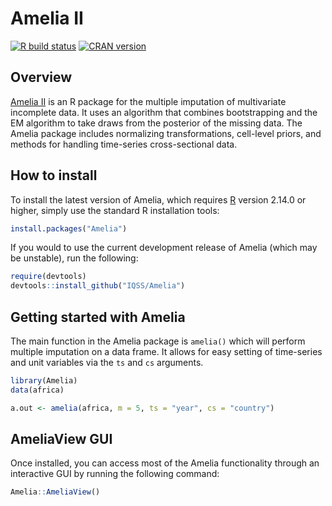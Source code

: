 # Amelia II


 <!-- badges: start -->
  [![R build status](https://github.com/IQSS/Amelia/workflows/R-CMD-check/badge.svg)](https://github.com/IQSS/Amelia/actions)
  [![CRAN
version](http://www.r-pkg.org/badges/version/Amelia)](https://cran.r-project.org/package=Amelia)

  <!-- badges: end -->


## Overview

[Amelia II][] is an R package for the multiple imputation of multivariate incomplete data. It uses an algorithm that combines bootstrapping and the EM algorithm to take draws from the posterior of the missing data. The Amelia package includes normalizing transformations, cell-level priors, and methods for handling time-series cross-sectional data. 


## How to install

To install the latest version of Amelia, which requires [R][] version 2.14.0 or higher, simply use the standard R installation tools:

```r
install.packages("Amelia")
```

If you would to use the current development release of Amelia (which may be unstable), run the following: 

```r
require(devtools)
devtools::install_github("IQSS/Amelia")
```


## Getting started with Amelia

The main function in the Amelia package is `amelia()` which will perform multiple imputation on a data frame. It allows for easy setting of time-series and unit variables via the `ts` and `cs` arguments. 

```r
library(Amelia)
data(africa)

a.out <- amelia(africa, m = 5, ts = "year", cs = "country")
```

## AmeliaView GUI

Once installed, you can access most of the Amelia functionality through an interactive GUI by running the following command:

```r
Amelia::AmeliaView()
```



[Amelia II]: http://gking.harvard.edu/amelia
[R]: https://cran.r-project.org
